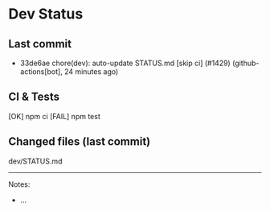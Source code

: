 # Dev Status

## Last commit
- 33de6ae chore(dev): auto-update STATUS.md [skip ci] (#1429) (github-actions[bot], 24 minutes ago)
## CI & Tests
[OK] npm ci
[FAIL] npm test

## Changed files (last commit)
dev/STATUS.md

---
Notes:
- ...
